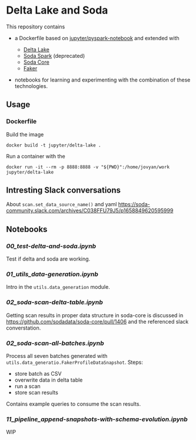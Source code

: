 # Delta Lake and Soda 

This repository contains

* a Dockerfile based on [jupyter/pyspark-notebook](https://jupyter-docker-stacks.readthedocs.io/en/latest/using/selecting.html#jupyter-pyspark-notebook) and extended with
  * [Delta Lake](https://docs.delta.io/latest/index.html)
  * [Soda Spark](https://docs.soda.io/soda-spark/install-and-use.html) (deprecated)
  * [Soda Core](https://docs.soda.io/soda-core/overview-main.html)
  * [Faker](https://faker.readthedocs.io/en/master/)

* notebooks for learning and experimenting with the combination of these technologies.



## Usage



### Dockerfile

Build the image
```
docker build -t jupyter/delta-lake .
```

Run a container with the 
```
docker run -it --rm -p 8888:8888 -v "${PWD}":/home/jovyan/work jupyter/delta-lake
```



## Intresting Slack conversations

About `scan.set_data_source_name()` and yaml 
https://soda-community.slack.com/archives/C038FFU79J5/p1658849620595999


## Notebooks



### *00_test-delta-and-soda.ipynb*

Test if delta and soda are working. 



### *01_utils_data-generation.ipynb*

Intro in the `utils.data_generation` module.



### *02_soda-scan-delta-table.ipynb*

Getting scan results in proper data structure in soda-core is discussed in https://github.com/sodadata/soda-core/pull/1406 and the referenced slack converstation.



### *02_soda-scan-all-batches.ipynb*

Process all seven batches generated with `utils.data_generatio.FakerProfileDataSnapshot`. 
Steps:
* store batch as CSV
* overwrite data in delta table
* run a scan
* store scan results

Contains example queries to consume the scan results. 



### *11_pipeline_append-snapshots-with-schema-evolution.ipynb*

WIP

